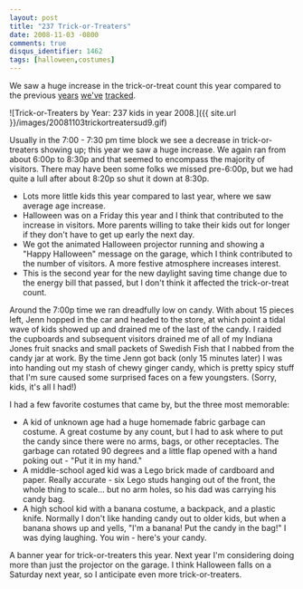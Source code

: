 ```yaml
---
layout: post
title: "237 Trick-or-Treaters"
date: 2008-11-03 -0800
comments: true
disqus_identifier: 1462
tags: [halloween,costumes]
---
```

We saw a huge increase in the trick-or-treat count this year compared to
the previous [years](/archive/2005/11/01/155-trick-or-treaters.aspx)
[we've](/archive/2006/11/01/162-trick-or-treaters.aspx)
[tracked](/archive/2007/11/01/139-trick-or-treaters.aspx).

![Trick-or-Treaters by Year: 237 kids in year
2008.]({{ site.url }}/images/20081103trickortreatersud9.gif)

Usually in the 7:00 - 7:30 pm time block we see a decrease in
trick-or-treaters showing up; this year we saw a huge increase. We again
ran from about 6:00p to 8:30p and that seemed to encompass the majority
of visitors. There may have been some folks we missed pre-6:00p, but we
had quite a lull after about 8:20p so shut it down at 8:30p.

- Lots more little kids this year compared to last year, where we saw
    average age increase.
- Halloween was on a Friday this year and I think that contributed to
    the increase in visitors. More parents willing to take their kids
    out for longer if they don't have to get up early the next day.
- We got the animated Halloween projector running and showing a "Happy
    Halloween" message on the garage, which I think contributed to the
    number of visitors. A more festive atmosphere increases interest.
- This is the second year for the new daylight saving time change due
    to the energy bill that passed, but I don't think it affected the
    trick-or-treat count.

Around the 7:00p time we ran dreadfully low on candy. With about 15
pieces left, Jenn hopped in the car and headed to the store, at which
point a tidal wave of kids showed up and drained me of the last of the
candy. I raided the cupboards and subsequent visitors drained me of all
of my Indiana Jones fruit snacks and small packets of Swedish Fish that
I nabbed from the candy jar at work. By the time Jenn got back (only 15
minutes later) I was into handing out my stash of chewy ginger candy,
which is pretty spicy stuff that I'm sure caused some surprised faces on
a few youngsters. (Sorry, kids, it's all I had!)

I had a few favorite costumes that came by, but the three most
memorable:

- A kid of unknown age had a huge homemade fabric garbage can costume.
    A great costume by any count, but I had to ask where to put the
    candy since there were no arms, bags, or other receptacles. The
    garbage can rotated 90 degrees and a little flap opened with a hand
    poking out - "Put it in my hand."
- A middle-school aged kid was a Lego brick made of cardboard and
    paper. Really accurate - six Lego studs hanging out of the front,
    the whole thing to scale... but no arm holes, so his dad was
    carrying his candy bag.
- A high school kid with a banana costume, a backpack, and a plastic
    knife. Normally I don't like handing candy out to older kids, but
    when a banana shows up and yells, "I'm a banana! Put the candy in
    the bag!" I was dying laughing. You win - here's your candy.

A banner year for trick-or-treaters this year. Next year I'm considering
doing more than just the projector on the garage. I think Halloween
falls on a Saturday next year, so I anticipate even more
trick-or-treaters.
